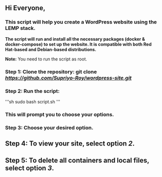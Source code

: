 ## Hi Everyone,

### This script will help you create a WordPress website using the LEMP stack.

**The script will run and install all the necessary packages (docker & docker-compose) to set up the website. It is compatible with both Red Hat-based and Debian-based distributions.**

**Note:** You need to run the script as root.

### **Step 1:** Clone the repository: git clone *https://github.com/Supriyo-Roy/wordpress-site.git*

### **Step 2:** Run the script: 
'''sh 
sudo bash script.sh 
'''

### This will prompt you to choose your options.

### **Step 3:** Choose your desired option.

## **Step 4:** To view your site, select option *2*.

## **Step 5:** To delete all containers and local files, select option *3*.